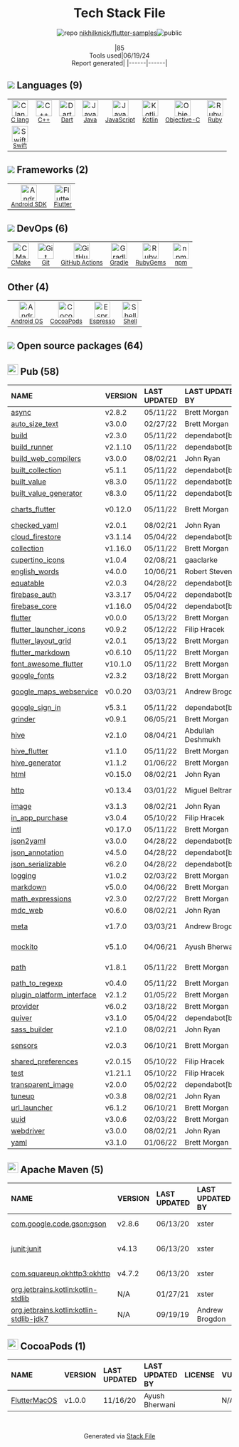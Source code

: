 <!--
&lt;--- Readme.md Snippet without images Start ---&gt;
## Tech Stack
nikhilknick/flutter-samples is built on the following main stack:

- [C lang](http://en.wikipedia.org/wiki/C_(programming_language)) – Languages
- [C++](http://www.cplusplus.com/) – Languages
- [Dart](https://www.dartlang.org/) – Languages
- [Java](https://www.java.com) – Languages
- [JavaScript](https://developer.mozilla.org/en-US/docs/Web/JavaScript) – Languages
- [Kotlin](https://kotlinlang.org/) – Languages
- [Objective-C](https://developer.apple.com/library/mac/documentation/Cocoa/Conceptual/ProgrammingWithObjectiveC/Introduction/Introduction.html) – Languages
- [Ruby](https://www.ruby-lang.org) – Languages
- [Swift](https://developer.apple.com/swift/) – Languages
- [Android SDK](http://developer.android.com) – Frameworks (Full Stack)
- [Flutter](https://flutter.io/) – Cross-Platform Mobile Development
- [CMake](http://www.cmake.org/) – Java Build Tools
- [GitHub Actions](https://github.com/features/actions) – Continuous Integration
- [Gradle](https://www.gradle.org/) – Java Build Tools
- [Android OS](https://www.android.com) – Operating Systems
- [Shell](https://en.wikipedia.org/wiki/Shell_script) – Shells

Full tech stack [here](/techstack.md)

&lt;--- Readme.md Snippet without images End ---&gt;

&lt;--- Readme.md Snippet with images Start ---&gt;
## Tech Stack
nikhilknick/flutter-samples is built on the following main stack:

- <img width='25' height='25' src='https://img.stackshare.io/no-img-open-source.png' alt='C lang'/> [C lang](http://en.wikipedia.org/wiki/C_(programming_language)) – Languages
- <img width='25' height='25' src='https://img.stackshare.io/service/1049/cplusplus.png' alt='C++'/> [C++](http://www.cplusplus.com/) – Languages
- <img width='25' height='25' src='https://img.stackshare.io/service/1646/Twitter-02.png' alt='Dart'/> [Dart](https://www.dartlang.org/) – Languages
- <img width='25' height='25' src='https://img.stackshare.io/service/995/K85ZWV2F.png' alt='Java'/> [Java](https://www.java.com) – Languages
- <img width='25' height='25' src='https://img.stackshare.io/service/1209/javascript.jpeg' alt='JavaScript'/> [JavaScript](https://developer.mozilla.org/en-US/docs/Web/JavaScript) – Languages
- <img width='25' height='25' src='https://img.stackshare.io/service/3750/pCfEzr6L.png' alt='Kotlin'/> [Kotlin](https://kotlinlang.org/) – Languages
- <img width='25' height='25' src='https://img.stackshare.io/service/1008/xcode.png' alt='Objective-C'/> [Objective-C](https://developer.apple.com/library/mac/documentation/Cocoa/Conceptual/ProgrammingWithObjectiveC/Introduction/Introduction.html) – Languages
- <img width='25' height='25' src='https://img.stackshare.io/service/989/ruby.png' alt='Ruby'/> [Ruby](https://www.ruby-lang.org) – Languages
- <img width='25' height='25' src='https://img.stackshare.io/service/1009/tuHsaI2U.png' alt='Swift'/> [Swift](https://developer.apple.com/swift/) – Languages
- <img width='25' height='25' src='https://img.stackshare.io/service/1010/m8jf0po4imu8t5eemjdd.png' alt='Android SDK'/> [Android SDK](http://developer.android.com) – Frameworks (Full Stack)
- <img width='25' height='25' src='https://img.stackshare.io/service/7180/flutter-mark-square-100.png' alt='Flutter'/> [Flutter](https://flutter.io/) – Cross-Platform Mobile Development
- <img width='25' height='25' src='https://img.stackshare.io/service/2424/0UlUI_y1_400x400.jpg' alt='CMake'/> [CMake](http://www.cmake.org/) – Java Build Tools
- <img width='25' height='25' src='https://img.stackshare.io/service/11563/actions.png' alt='GitHub Actions'/> [GitHub Actions](https://github.com/features/actions) – Continuous Integration
- <img width='25' height='25' src='https://img.stackshare.io/service/975/gradlephant-social-black-bg.png' alt='Gradle'/> [Gradle](https://www.gradle.org/) – Java Build Tools
- <img width='25' height='25' src='https://img.stackshare.io/service/9586/ZvmtaSXW_400x400.jpg' alt='Android OS'/> [Android OS](https://www.android.com) – Operating Systems
- <img width='25' height='25' src='https://img.stackshare.io/service/4631/default_c2062d40130562bdc836c13dbca02d318205a962.png' alt='Shell'/> [Shell](https://en.wikipedia.org/wiki/Shell_script) – Shells

Full tech stack [here](/techstack.md)

&lt;--- Readme.md Snippet with images End ---&gt;
-->
<div align="center">

# Tech Stack File
![](https://img.stackshare.io/repo.svg "repo") [nikhilknick/flutter-samples](https://github.com/nikhilknick/flutter-samples)![](https://img.stackshare.io/public_badge.svg "public")
<br/><br/>
|85<br/>Tools used|06/19/24 <br/>Report generated|
|------|------|
</div>

## <img src='https://img.stackshare.io/languages.svg'/> Languages (9)
<table><tr>
  <td align='center'>
  <img width='36' height='36' src='https://img.stackshare.io/no-img-open-source.png' alt='C lang'>
  <br>
  <sub><a href="http://en.wikipedia.org/wiki/C_(programming_language)">C lang</a></sub>
  <br>
  <sub></sub>
</td>

<td align='center'>
  <img width='36' height='36' src='https://img.stackshare.io/service/1049/cplusplus.png' alt='C++'>
  <br>
  <sub><a href="http://www.cplusplus.com/">C++</a></sub>
  <br>
  <sub></sub>
</td>

<td align='center'>
  <img width='36' height='36' src='https://img.stackshare.io/service/1646/Twitter-02.png' alt='Dart'>
  <br>
  <sub><a href="https://www.dartlang.org/">Dart</a></sub>
  <br>
  <sub></sub>
</td>

<td align='center'>
  <img width='36' height='36' src='https://img.stackshare.io/service/995/K85ZWV2F.png' alt='Java'>
  <br>
  <sub><a href="https://www.java.com">Java</a></sub>
  <br>
  <sub></sub>
</td>

<td align='center'>
  <img width='36' height='36' src='https://img.stackshare.io/service/1209/javascript.jpeg' alt='JavaScript'>
  <br>
  <sub><a href="https://developer.mozilla.org/en-US/docs/Web/JavaScript">JavaScript</a></sub>
  <br>
  <sub></sub>
</td>

<td align='center'>
  <img width='36' height='36' src='https://img.stackshare.io/service/3750/pCfEzr6L.png' alt='Kotlin'>
  <br>
  <sub><a href="https://kotlinlang.org/">Kotlin</a></sub>
  <br>
  <sub></sub>
</td>

<td align='center'>
  <img width='36' height='36' src='https://img.stackshare.io/service/1008/xcode.png' alt='Objective-C'>
  <br>
  <sub><a href="https://developer.apple.com/library/mac/documentation/Cocoa/Conceptual/ProgrammingWithObjectiveC/Introduction/Introduction.html">Objective-C</a></sub>
  <br>
  <sub></sub>
</td>

<td align='center'>
  <img width='36' height='36' src='https://img.stackshare.io/service/989/ruby.png' alt='Ruby'>
  <br>
  <sub><a href="https://www.ruby-lang.org">Ruby</a></sub>
  <br>
  <sub></sub>
</td>

</tr>
<tr>
  <td align='center'>
  <img width='36' height='36' src='https://img.stackshare.io/service/1009/tuHsaI2U.png' alt='Swift'>
  <br>
  <sub><a href="https://developer.apple.com/swift/">Swift</a></sub>
  <br>
  <sub></sub>
</td>

</tr>
</table>

## <img src='https://img.stackshare.io/frameworks.svg'/> Frameworks (2)
<table><tr>
  <td align='center'>
  <img width='36' height='36' src='https://img.stackshare.io/service/1010/m8jf0po4imu8t5eemjdd.png' alt='Android SDK'>
  <br>
  <sub><a href="http://developer.android.com">Android SDK</a></sub>
  <br>
  <sub></sub>
</td>

<td align='center'>
  <img width='36' height='36' src='https://img.stackshare.io/service/7180/flutter-mark-square-100.png' alt='Flutter'>
  <br>
  <sub><a href="https://flutter.io/">Flutter</a></sub>
  <br>
  <sub></sub>
</td>

</tr>
</table>

## <img src='https://img.stackshare.io/devops.svg'/> DevOps (6)
<table><tr>
  <td align='center'>
  <img width='36' height='36' src='https://img.stackshare.io/service/2424/0UlUI_y1_400x400.jpg' alt='CMake'>
  <br>
  <sub><a href="http://www.cmake.org/">CMake</a></sub>
  <br>
  <sub></sub>
</td>

<td align='center'>
  <img width='36' height='36' src='https://img.stackshare.io/service/1046/git.png' alt='Git'>
  <br>
  <sub><a href="http://git-scm.com/">Git</a></sub>
  <br>
  <sub></sub>
</td>

<td align='center'>
  <img width='36' height='36' src='https://img.stackshare.io/service/11563/actions.png' alt='GitHub Actions'>
  <br>
  <sub><a href="https://github.com/features/actions">GitHub Actions</a></sub>
  <br>
  <sub></sub>
</td>

<td align='center'>
  <img width='36' height='36' src='https://img.stackshare.io/service/975/gradlephant-social-black-bg.png' alt='Gradle'>
  <br>
  <sub><a href="https://www.gradle.org/">Gradle</a></sub>
  <br>
  <sub></sub>
</td>

<td align='center'>
  <img width='36' height='36' src='https://img.stackshare.io/service/12795/5jL6-BA5_400x400.jpeg' alt='RubyGems'>
  <br>
  <sub><a href="https://rubygems.org/">RubyGems</a></sub>
  <br>
  <sub></sub>
</td>

<td align='center'>
  <img width='36' height='36' src='https://img.stackshare.io/service/1120/lejvzrnlpb308aftn31u.png' alt='npm'>
  <br>
  <sub><a href="https://www.npmjs.com/">npm</a></sub>
  <br>
  <sub></sub>
</td>

</tr>
</table>

## Other (4)
<table><tr>
  <td align='center'>
  <img width='36' height='36' src='https://img.stackshare.io/service/9586/ZvmtaSXW_400x400.jpg' alt='Android OS'>
  <br>
  <sub><a href="https://www.android.com">Android OS</a></sub>
  <br>
  <sub></sub>
</td>

<td align='center'>
  <img width='36' height='36' src='https://img.stackshare.io/service/2426/e1cbdef9d4b11484049a033886578e54_400x400.png' alt='CocoaPods'>
  <br>
  <sub><a href="https://cocoapods.org/">CocoaPods</a></sub>
  <br>
  <sub></sub>
</td>

<td align='center'>
  <img width='36' height='36' src='https://img.stackshare.io/service/3673/espresso.png' alt='Espresso'>
  <br>
  <sub><a href="https://code.google.com/p/android-test-kit/wiki/Espresso">Espresso</a></sub>
  <br>
  <sub></sub>
</td>

<td align='center'>
  <img width='36' height='36' src='https://img.stackshare.io/service/4631/default_c2062d40130562bdc836c13dbca02d318205a962.png' alt='Shell'>
  <br>
  <sub><a href="https://en.wikipedia.org/wiki/Shell_script">Shell</a></sub>
  <br>
  <sub></sub>
</td>

</tr>
</table>


## <img src='https://img.stackshare.io/group.svg' /> Open source packages (64)</h2>

## <img width='24' height='24' src='https://img.stackshare.io/package_manager/105011/default_80893882f2063344b2942a4ccdce27a2e60711c9.png'/> Pub (58)

|NAME|VERSION|LAST UPDATED|LAST UPDATED BY|LICENSE|VULNERABILITIES|
|:------|:------|:------|:------|:------|:------|
|[async](https://pub.dartlang.org/async)|v2.8.2|05/11/22|Brett Morgan |N/A|N/A|
|[auto_size_text](https://pub.dartlang.org/auto_size_text)|v3.0.0|02/27/22|Brett Morgan |N/A|N/A|
|[build](https://pub.dartlang.org/build)|v2.3.0|05/11/22|dependabot[bot] |N/A|N/A|
|[build_runner](https://pub.dartlang.org/build_runner)|v2.1.10|05/11/22|dependabot[bot] |N/A|N/A|
|[build_web_compilers](https://pub.dartlang.org/build_web_compilers)|v3.0.0|08/02/21|John Ryan |N/A|N/A|
|[built_collection](https://pub.dartlang.org/built_collection)|v5.1.1|05/11/22|dependabot[bot] |N/A|N/A|
|[built_value](https://pub.dartlang.org/built_value)|v8.3.0|05/11/22|dependabot[bot] |N/A|N/A|
|[built_value_generator](https://pub.dartlang.org/built_value_generator)|v8.3.0|05/11/22|dependabot[bot] |N/A|N/A|
|[charts_flutter](https://pub.dartlang.org/charts_flutter)|v0.12.0|05/11/22|Brett Morgan |Apache-2.0|N/A|
|[checked_yaml](https://pub.dartlang.org/checked_yaml)|v2.0.1|08/02/21|John Ryan |N/A|N/A|
|[cloud_firestore](https://pub.dartlang.org/cloud_firestore)|v3.1.14|05/04/22|dependabot[bot] |N/A|N/A|
|[collection](https://pub.dartlang.org/collection)|v1.16.0|05/11/22|Brett Morgan |N/A|N/A|
|[cupertino_icons](https://pub.dartlang.org/cupertino_icons)|v1.0.4|02/08/21|gaaclarke |N/A|N/A|
|[english_words](https://pub.dartlang.org/english_words)|v4.0.0|10/06/21|Robert Stevens |MIT|N/A|
|[equatable](https://pub.dartlang.org/equatable)|v2.0.3|04/28/22|dependabot[bot] |MIT|N/A|
|[firebase_auth](https://pub.dartlang.org/firebase_auth)|v3.3.17|05/04/22|dependabot[bot] |N/A|N/A|
|[firebase_core](https://pub.dartlang.org/firebase_core)|v1.16.0|05/04/22|dependabot[bot] |N/A|N/A|
|[flutter](https://pub.dartlang.org/flutter)|v0.0.0|05/13/22|Brett Morgan |N/A|N/A|
|[flutter_launcher_icons](https://pub.dartlang.org/flutter_launcher_icons)|v0.9.2|05/12/22|Filip Hracek |MIT|N/A|
|[flutter_layout_grid](https://pub.dartlang.org/flutter_layout_grid)|v2.0.1|05/13/22|Brett Morgan |N/A|N/A|
|[flutter_markdown](https://pub.dartlang.org/flutter_markdown)|v0.6.10|05/11/22|Brett Morgan |N/A|N/A|
|[font_awesome_flutter](https://pub.dartlang.org/font_awesome_flutter)|v10.1.0|05/11/22|Brett Morgan |N/A|N/A|
|[google_fonts](https://pub.dartlang.org/google_fonts)|v2.3.2|03/18/22|Brett Morgan |N/A|N/A|
|[google_maps_webservice](https://pub.dartlang.org/google_maps_webservice)|v0.0.20|03/03/21|Andrew Brogdon |BSD-3-Clause|N/A|
|[google_sign_in](https://pub.dartlang.org/google_sign_in)|v5.3.1|05/11/22|dependabot[bot] |N/A|N/A|
|[grinder](https://pub.dartlang.org/grinder)|v0.9.1|06/05/21|Brett Morgan |N/A|N/A|
|[hive](https://pub.dartlang.org/hive)|v2.1.0|08/04/21|Abdullah Deshmukh |Apache-2.0|N/A|
|[hive_flutter](https://pub.dartlang.org/hive_flutter)|v1.1.0|05/11/22|Brett Morgan |N/A|N/A|
|[hive_generator](https://pub.dartlang.org/hive_generator)|v1.1.2|01/06/22|Brett Morgan |N/A|N/A|
|[html](https://pub.dartlang.org/html)|v0.15.0|08/02/21|John Ryan |N/A|N/A|
|[http](https://pub.dartlang.org/http)|v0.13.4|03/01/22|Miguel Beltran |BSD-3-Clause|N/A|
|[image](https://pub.dartlang.org/image)|v3.1.3|08/02/21|John Ryan |MIT|N/A|
|[in_app_purchase](https://pub.dartlang.org/in_app_purchase)|v3.0.4|05/10/22|Filip Hracek |N/A|N/A|
|[intl](https://pub.dartlang.org/intl)|v0.17.0|05/11/22|Brett Morgan |N/A|N/A|
|[json2yaml](https://pub.dartlang.org/json2yaml)|v3.0.0|04/28/22|dependabot[bot] |N/A|N/A|
|[json_annotation](https://pub.dartlang.org/json_annotation)|v4.5.0|04/28/22|dependabot[bot] |N/A|N/A|
|[json_serializable](https://pub.dartlang.org/json_serializable)|v6.2.0|04/28/22|dependabot[bot] |N/A|N/A|
|[logging](https://pub.dartlang.org/logging)|v1.0.2|02/03/22|Brett Morgan |N/A|N/A|
|[markdown](https://pub.dartlang.org/markdown)|v5.0.0|04/06/22|Brett Morgan |N/A|N/A|
|[math_expressions](https://pub.dartlang.org/math_expressions)|v2.3.0|02/27/22|Brett Morgan |MIT|N/A|
|[mdc_web](https://pub.dartlang.org/mdc_web)|v0.6.0|08/02/21|John Ryan |N/A|N/A|
|[meta](https://pub.dartlang.org/meta)|v1.7.0|03/03/21|Andrew Brogdon |BSD-3-Clause|N/A|
|[mockito](https://pub.dartlang.org/mockito)|v5.1.0|04/06/21|Ayush Bherwani |Apache-2.0|N/A|
|[path](https://pub.dartlang.org/path)|v1.8.1|05/11/22|Brett Morgan |BSD-3-Clause|N/A|
|[path_to_regexp](https://pub.dartlang.org/path_to_regexp)|v0.4.0|05/11/22|Brett Morgan |N/A|N/A|
|[plugin_platform_interface](https://pub.dartlang.org/plugin_platform_interface)|v2.1.2|01/05/22|Brett Morgan |N/A|N/A|
|[provider](https://pub.dartlang.org/provider)|v6.0.2|03/18/22|Brett Morgan |N/A|N/A|
|[quiver](https://pub.dartlang.org/quiver)|v3.1.0|05/04/22|dependabot[bot] |N/A|N/A|
|[sass_builder](https://pub.dartlang.org/sass_builder)|v2.1.0|08/02/21|John Ryan |MIT|N/A|
|[sensors](https://pub.dartlang.org/sensors)|v2.0.3|06/10/21|Brett Morgan |BSD-3-Clause|N/A|
|[shared_preferences](https://pub.dartlang.org/shared_preferences)|v2.0.15|05/10/22|Filip Hracek |N/A|N/A|
|[test](https://pub.dartlang.org/test)|v1.21.1|05/10/22|Filip Hracek |N/A|N/A|
|[transparent_image](https://pub.dartlang.org/transparent_image)|v2.0.0|05/02/22|dependabot[bot] |MIT|N/A|
|[tuneup](https://pub.dartlang.org/tuneup)|v0.3.8|08/02/21|John Ryan |N/A|N/A|
|[url_launcher](https://pub.dartlang.org/url_launcher)|v6.1.2|06/10/21|Brett Morgan |N/A|N/A|
|[uuid](https://pub.dartlang.org/uuid)|v3.0.6|02/03/22|Brett Morgan |MIT|N/A|
|[webdriver](https://pub.dartlang.org/webdriver)|v3.0.0|08/02/21|John Ryan |N/A|N/A|
|[yaml](https://pub.dartlang.org/yaml)|v3.1.0|01/06/22|Brett Morgan |MIT|N/A|


## <img width='24' height='24' src='https://img.stackshare.io/package_manager/977/default_9833f2ef0bbc2a946b4cc5e9307264033361076b.png'/> Apache Maven (5)

|NAME|VERSION|LAST UPDATED|LAST UPDATED BY|LICENSE|VULNERABILITIES|
|:------|:------|:------|:------|:------|:------|
|[com.google.code.gson:gson](https://github.com/google/gson)|v2.8.6|06/13/20|xster |Apache-2.0|[CVE-2022-25647](https://github.com/advisories/GHSA-4jrv-ppp4-jm57) (High)|
|[junit:junit](http://junit.org)|v4.13|06/13/20|xster |EPL-1.0|[CVE-2020-15250](https://github.com/advisories/GHSA-269g-pwp5-87pp) (Moderate)|
|[com.squareup.okhttp3:okhttp](https://github.com/square/okhttp)|v4.7.2|06/13/20|xster |Apache-2.0|N/A|
|[org.jetbrains.kotlin:kotlin-stdlib](https://kotlinlang.org/)|N/A|01/27/21|xster |Apache-2.0|N/A|
|[org.jetbrains.kotlin:kotlin-stdlib-jdk7](https://kotlinlang.org/)|N/A|09/19/19|Andrew Brogdon |Apache-2.0|N/A|


## <img width='24' height='24' src='https://img.stackshare.io/service/2426/e1cbdef9d4b11484049a033886578e54_400x400.png'/> CocoaPods (1)

|NAME|VERSION|LAST UPDATED|LAST UPDATED BY|LICENSE|VULNERABILITIES|
|:------|:------|:------|:------|:------|:------|
|[FlutterMacOS](https://cocoapods.org/pods/FlutterMacOS)|v1.0.0|11/16/20|Ayush Bherwani ||N/A|

<br/>
<div align='center'>

Generated via [Stack File](https://github.com/marketplace/stack-file)
